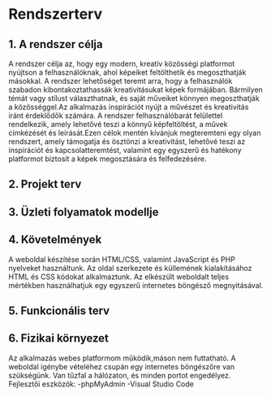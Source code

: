 # Rendszerterv
## 1. A rendszer célja
A rendszer célja az, hogy egy modern, kreatív közösségi platformot nyújtson a felhasználóknak, ahol képeiket feltölthetik és megoszthatják másokkal. A rendszer lehetőséget teremt arra, hogy a felhasználók szabadon kibontakoztathassák kreativitásukat képek formájában. Bármilyen témát vagy stílust választhatnak, és saját műveiket könnyen megoszthatják a közösséggel.Az alkalmazás inspirációt nyújt a művészet és kreativitás iránt érdeklődők számára. A rendszer felhasználóbarát felülettel rendelkezik, amely lehetővé teszi a könnyű képfeltöltést, a művek címkézését és leírását.Ezen célok mentén kívánjuk megteremteni egy olyan rendszert, amely támogatja és ösztönzi a kreativitást, lehetővé teszi az inspirációt és kapcsolatteremtést, valamint egy egyszerű és hatékony platformot biztosít a képek megosztására és felfedezésére.
## 2. Projekt terv

## 3. Üzleti folyamatok modellje

## 4. Követelmények
A weboldal készítése során HTML/CSS, valamint JavaScript és PHP nyelveket használtunk. Az oldal szerkezete és küllemének kialakításához HTML és CSS kódokat alkalmaztunk. Az elkészült weboldalt teljes mértékben használhatjuk egy egyszerű internetes böngésző megnyitásával.

## 5. Funkcionális terv

## 6. Fizikai környezet

Az alkalmazás webes platformom működik,máson nem futtatható. A weboldal igénybe vételéhez csupán egy internetes böngészőre van szükségünk.
Van tűzfal a hálózaton, és minden portot engedélyez.
Fejlesztői eszközök:
-phpMyAdmin
-Visual Studio Code

